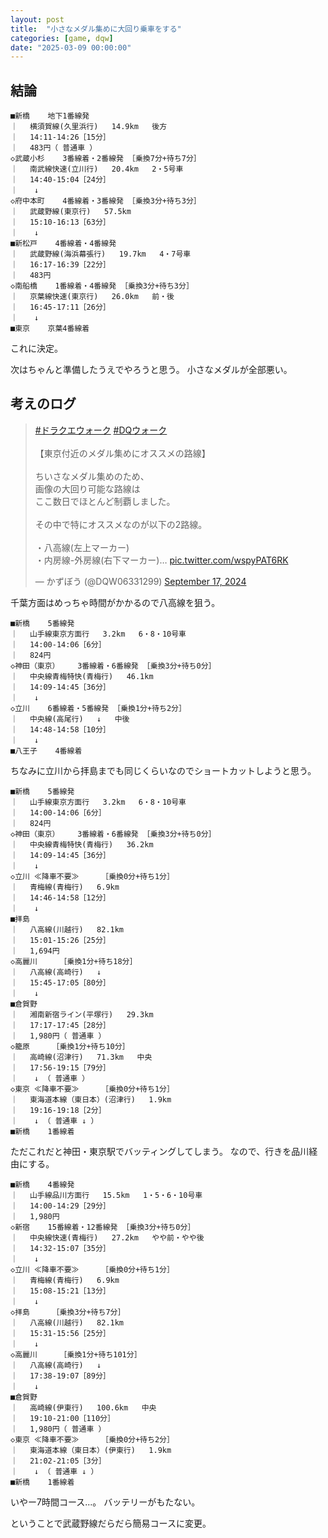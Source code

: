 ```yaml
---
layout: post
title:  "小さなメダル集めに大回り乗車をする"
categories: [game, dqw]
date: "2025-03-09 00:00:00"
---
```


## 結論

```
■新橋    地下1番線発 
｜ 　横須賀線(久里浜行)   14.9km   後方
｜ 　14:11-14:26［15分］
｜ 　483円（ 普通車 ）
◇武蔵小杉    3番線着・2番線発 ［乗換7分+待ち7分］
｜ 　南武線快速(立川行)   20.4km   2・5号車
｜ 　14:40-15:04［24分］
｜ 　 ↓ 
◇府中本町    4番線着・3番線発 ［乗換3分+待ち3分］
｜ 　武蔵野線(東京行)   57.5km   
｜ 　15:10-16:13［63分］
｜ 　 ↓ 
■新松戸    4番線着・4番線発 
｜ 　武蔵野線(海浜幕張行)   19.7km   4・7号車
｜ 　16:17-16:39［22分］
｜ 　483円
◇南船橋    1番線着・4番線発 ［乗換3分+待ち3分］
｜ 　京葉線快速(東京行)   26.0km   前・後
｜ 　16:45-17:11［26分］
｜ 　 ↓ 
■東京    京葉4番線着 
```

これに決定。

次はちゃんと準備したうえでやろうと思う。
小さなメダルが全部悪い。

## 考えのログ

<blockquote class="twitter-tweet tw-align-center"><p lang="ja" dir="ltr"><a href="https://twitter.com/hashtag/%E3%83%89%E3%83%A9%E3%82%AF%E3%82%A8%E3%82%A6%E3%82%A9%E3%83%BC%E3%82%AF?src=hash&amp;ref_src=twsrc%5Etfw">#ドラクエウォーク</a> <a href="https://twitter.com/hashtag/DQ%E3%82%A6%E3%82%A9%E3%83%BC%E3%82%AF?src=hash&amp;ref_src=twsrc%5Etfw">#DQウォーク</a> <br><br>【東京付近のメダル集めにオススメの路線】<br><br>ちいさなメダル集めのため、<br>画像の大回り可能な路線は<br>ここ数日でほとんど制覇しました。<br><br>その中で特にオススメなのが以下の2路線。<br><br>・八高線(左上マーカー)<br>・内房線-外房線(右下マーカー)… <a href="https://t.co/wspyPAT6RK">pic.twitter.com/wspyPAT6RK</a></p>&mdash; かずぼう (@DQW06331299) <a href="https://twitter.com/DQW06331299/status/1835964151598039433?ref_src=twsrc%5Etfw">September 17, 2024</a></blockquote> <script async src="https://platform.twitter.com/widgets.js" charset="utf-8"></script>

千葉方面はめっちゃ時間がかかるので八高線を狙う。

```
■新橋    5番線発 
｜ 　山手線東京方面行   3.2km   6・8・10号車
｜ 　14:00-14:06［6分］
｜ 　824円
◇神田（東京）    3番線着・6番線発 ［乗換3分+待ち0分］
｜ 　中央線青梅特快(青梅行)   46.1km   
｜ 　14:09-14:45［36分］
｜ 　 ↓ 
◇立川    6番線着・5番線発 ［乗換1分+待ち2分］
｜ 　中央線(高尾行)   ↓   中後
｜ 　14:48-14:58［10分］
｜ 　 ↓ 
■八王子    4番線着 
```

ちなみに立川から拝島までも同じくらいなのでショートカットしようと思う。

```
■新橋    5番線発 
｜ 　山手線東京方面行   3.2km   6・8・10号車
｜ 　14:00-14:06［6分］
｜ 　824円
◇神田（東京）    3番線着・6番線発 ［乗換3分+待ち0分］
｜ 　中央線青梅特快(青梅行)   36.2km   
｜ 　14:09-14:45［36分］
｜ 　 ↓ 
◇立川 ≪降車不要≫     ［乗換0分+待ち1分］
｜ 　青梅線(青梅行)   6.9km   
｜ 　14:46-14:58［12分］
｜ 　 ↓ 
■拝島          
｜ 　八高線(川越行)   82.1km   
｜ 　15:01-15:26［25分］
｜ 　1,694円
◇高麗川     ［乗換1分+待ち18分］
｜ 　八高線(高崎行)   ↓   
｜ 　15:45-17:05［80分］
｜ 　 ↓ 
■倉賀野     
｜ 　湘南新宿ライン(平塚行)   29.3km   
｜ 　17:17-17:45［28分］
｜ 　1,980円（ 普通車 ）
◇籠原     ［乗換1分+待ち10分］
｜ 　高崎線(沼津行)   71.3km   中央
｜ 　17:56-19:15［79分］
｜ 　 ↓ （ 普通車 ）
◇東京 ≪降車不要≫     ［乗換0分+待ち1分］
｜ 　東海道本線（東日本）(沼津行)   1.9km   
｜ 　19:16-19:18［2分］
｜ 　 ↓ （ 普通車 ↓ ）
■新橋    1番線着 
```

ただこれだと神田・東京駅でバッティングしてしまう。
なので、行きを品川経由にする。

```
■新橋    4番線発 
｜ 　山手線品川方面行   15.5km   1・5・6・10号車
｜ 　14:00-14:29［29分］
｜ 　1,980円
◇新宿    15番線着・12番線発 ［乗換3分+待ち0分］
｜ 　中央線快速(青梅行)   27.2km   やや前・やや後
｜ 　14:32-15:07［35分］
｜ 　 ↓ 
◇立川 ≪降車不要≫     ［乗換0分+待ち1分］
｜ 　青梅線(青梅行)   6.9km   
｜ 　15:08-15:21［13分］
｜ 　 ↓ 
◇拝島     ［乗換3分+待ち7分］
｜ 　八高線(川越行)   82.1km   
｜ 　15:31-15:56［25分］
｜ 　 ↓ 
◇高麗川     ［乗換1分+待ち101分］
｜ 　八高線(高崎行)   ↓   
｜ 　17:38-19:07［89分］
｜ 　 ↓ 
■倉賀野     
｜ 　高崎線(伊東行)   100.6km   中央
｜ 　19:10-21:00［110分］
｜ 　1,980円（ 普通車 ）
◇東京 ≪降車不要≫     ［乗換0分+待ち2分］
｜ 　東海道本線（東日本）(伊東行)   1.9km   
｜ 　21:02-21:05［3分］
｜ 　 ↓ （ 普通車 ↓ ）
■新橋    1番線着
```

いやー7時間コース...。
バッテリーがもたない。

ということで武蔵野線だらだら簡易コースに変更。
